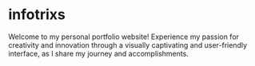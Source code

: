 # infotrixs
Welcome to my personal portfolio website! Experience my passion for creativity and innovation through a visually captivating and user-friendly interface, as I share my journey and accomplishments.
